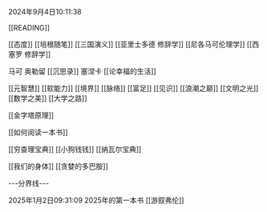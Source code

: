 2024年9月4日10:11:38


[[READING]]

[[态度]]
[[培根随笔]]
[[三国演义]]
[[亚里士多德 修辞学]]
[[尼各马可伦理学]]
[[西塞罗 修辞学]]

马可 奥勒留 [[沉思录]]
塞涅卡 [[论幸福的生活]]


[[元智慧]]
[[软能力]]
[[境界]]
[[脉络]]
[[富足]]
[[见识]]
[[浪潮之巅]]
[[文明之光]]
[[数学之美]]
[[大学之路]]

[[金字塔原理]]

[[如何阅读一本书]]

[[穷查理宝典]]
[[小狗钱钱]]
[[纳瓦尔宝典]]

[[我们的身体]]
[[贪婪的多巴胺]]

---分界线---

2025年1月2日09:31:09
2025年的第一本书
[[游叙弗伦]]
